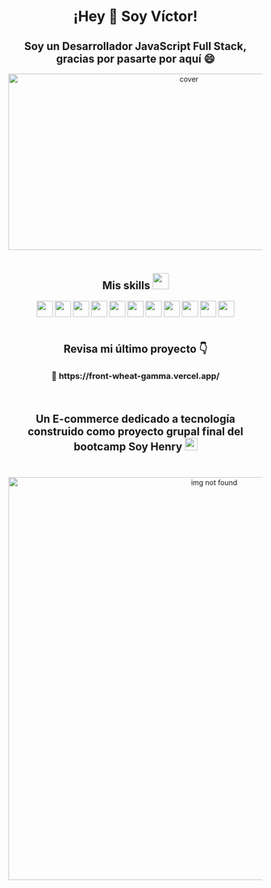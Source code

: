 
<h1 align="center">¡Hey 👋 Soy Víctor!</h1>


<h2 align="center">Soy un Desarrollador JavaScript Full Stack, gracias por pasarte por aquí 😄 </h2>

<div align="center">
<img width="700px" height = "350px" src="https://r7q6w9z6.rocketcdn.me/career/wp-content/uploads/2020/03/full-stack-development.gif" alt="cover" />
</div>


</br>
<div align="center"> 
<h2 > Mis skills <img src = "https://media2.giphy.com/media/QssGEmpkyEOhBCb7e1/giphy.gif?cid=ecf05e47a0n3gi1bfqntqmob8g9aid1oyj2wr3ds3mg700bl&rid=giphy.gif" width = 32px> </h2>
<img width ='32px' src ='https://raw.githubusercontent.com/rahulbanerjee26/githubAboutMeGenerator/main/icons/javascript.svg'> 
<img width ='32px' src ='https://raw.githubusercontent.com/rahulbanerjee26/githubAboutMeGenerator/main/icons/reactjs.svg'> 
<img width ='32px' src ='https://raw.githubusercontent.com/rahulbanerjee26/githubAboutMeGenerator/main/icons/redux.svg'>
<img width ='32px' src ='https://raw.githubusercontent.com/rahulbanerjee26/githubAboutMeGenerator/main/icons/css.svg'> 
<img width ='32px' src ='https://raw.githubusercontent.com/rahulbanerjee26/githubAboutMeGenerator/main/icons/express.svg'> 
<img width ='32px' src ='https://raw.githubusercontent.com/rahulbanerjee26/githubAboutMeGenerator/main/icons/firebase.svg'> 
<img width ='32px' src ='https://raw.githubusercontent.com/rahulbanerjee26/githubAboutMeGenerator/main/icons/git.svg'> 
<img width ='32px' src ='https://raw.githubusercontent.com/rahulbanerjee26/githubAboutMeGenerator/main/icons/github.svg'> 
<img width ='32px' src ='https://raw.githubusercontent.com/rahulbanerjee26/githubAboutMeGenerator/main/icons/html.svg'> 
<img width ='32px' src ='https://raw.githubusercontent.com/rahulbanerjee26/githubAboutMeGenerator/main/icons/postman.svg'>  
<img width ='32px' src ='https://raw.githubusercontent.com/rahulbanerjee26/githubAboutMeGenerator/main/icons/postgresql.svg'> 
</div>
</br>

<h2 align="center"> Revisa mi último proyecto 👇 </h2>
<h3 align="center">📲 https://front-wheat-gamma.vercel.app/ </h3>
</br>

<h2 align="center">Un E-commerce dedicado a tecnología construido como proyecto grupal final del bootcamp Soy Henry <a href='https://www.soyhenry.com/' target="_blank" rel="noreferrer" text='go to soyHenry'><img width="25" height="25" src='https://user-images.githubusercontent.com/86882630/174009890-4daeb2e8-054f-49b5-909f-67789a6b6e03.jpeg'/></a></h2>
</br>


 
<p align="center"><img width="800" alt="img not found" src="https://res.cloudinary.com/dzr5xulsx/image/upload/v1666809077/techno_nfmbj2.jpg"></p>
